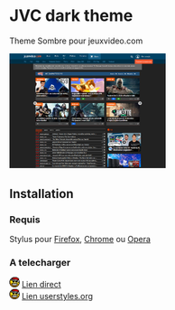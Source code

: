 # JVC dark theme
Theme Sombre pour jeuxvideo.com

<img src="images/screenjvc.PNG" alt="drawing" width=55%/> 


## Installation
### Requis
Stylus pour [Firefox](https://addons.mozilla.org/en-US/firefox/addon/styl-us/), [Chrome](https://chrome.google.com/webstore/detail/stylus/clngdbkpkpeebahjckkjfobafhncgmne) ou [Opera](https://addons.opera.com/en-gb/extensions/details/stylus/)
### A telecharger
<img src="images/noel.png" alt="drawing" width="18"/> [Lien direct](https://raw.githubusercontent.com/ChevalierSoft/jvc_dark_theme/master/jvc_dark_theme.user.css)<br/>
<img src="images/noel.png" alt="drawing" width="18"/> [Lien userstyles.org](https://userstyles.org/styles/178159/) 
